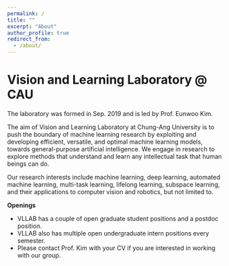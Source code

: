 ```yaml
---
permalink: /
title: ""
excerpt: "About"
author_profile: true
redirect_from: 
  - /about/
---
```


# Vision and Learning Laboratory @ CAU

The laboratory was formed in Sep. 2019 and is led by Prof. Eunwoo Kim.  

The aim of Vision and Learning Laboratory at Chung-Ang University is to push the boundary of machine learning research by exploiting and developing efficient, versatile, and optimal machine learning models, towards general-purpose artificial intelligence.
We engage in research to explore methods that understand and learn any intellectual task that human beings can do.

Our research interests include machine learning, deep learning, automated machine learning, multi-task learning, lifelong learning, subspace learning, and their applications to computer vision and robotics, but not limited to.


**Openings**     
- VLLAB has a couple of open graduate student positions and a postdoc position.       
- VLLAB also has multiple open undergraduate intern positions every semester.       
- Please contact Prof. Kim with your CV if you are interested in working with our group.
